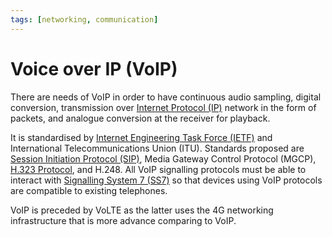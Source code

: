 ```yaml
---
tags: [networking, communication]
---
```


# Voice over IP (VoIP)

There are needs of VoIP in order to have continuous audio sampling, digital
conversion, transmission over [Internet Protocol (IP)](202206151223.md) network
in the form of packets, and analogue conversion at the receiver for playback.

It is standardised by [Internet Engineering Task Force (IETF)](202210010845.md)
and International Telecommunications Union (ITU). Standards proposed are
[Session Initiation Protocol (SIP)](202302201856.md), Media Gateway Control
Protocol (MGCP), [H.323 Protocol](202302201420.md), and H.248. All VoIP
signalling protocols must be able to interact with [Signalling System 7 (SS7)](202304092155.md)
so that devices using VoIP protocols are compatible to existing telephones.

VoIP is preceded by VoLTE as the latter uses the 4G networking infrastructure
that is more advance comparing to VoIP.
